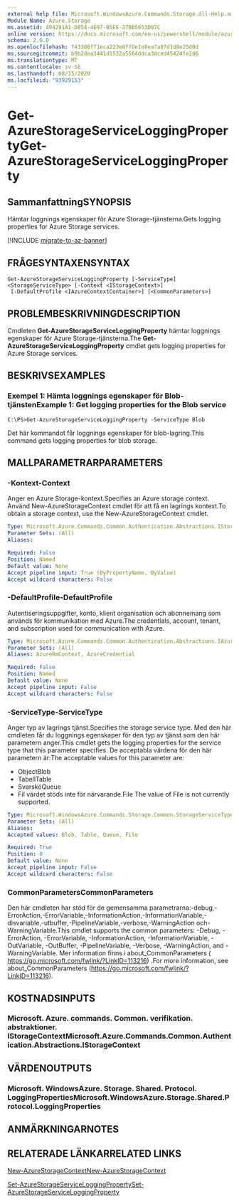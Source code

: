 ```yaml
---
external help file: Microsoft.WindowsAzure.Commands.Storage.dll-Help.xml
Module Name: Azure.Storage
ms.assetid: 494291A1-D854-4E97-B5EE-27BB5653D97C
online version: https://docs.microsoft.com/en-us/powershell/module/azure.storage/get-azurestorageserviceloggingproperty
schema: 2.0.0
ms.openlocfilehash: f43386ff1eca223e8ff0e1e8ea7a07d1d8e25d0d
ms.sourcegitcommit: b9b2dea3441d1532a5564ddca3dced45424fe2d6
ms.translationtype: MT
ms.contentlocale: sv-SE
ms.lasthandoff: 08/15/2020
ms.locfileid: "93929153"
---
```

# <span data-ttu-id="ce615-101">Get-AzureStorageServiceLoggingProperty</span><span class="sxs-lookup"><span data-stu-id="ce615-101">Get-AzureStorageServiceLoggingProperty</span></span>

## <span data-ttu-id="ce615-102">Sammanfattning</span><span class="sxs-lookup"><span data-stu-id="ce615-102">SYNOPSIS</span></span>
<span data-ttu-id="ce615-103">Hämtar loggnings egenskaper för Azure Storage-tjänsterna.</span><span class="sxs-lookup"><span data-stu-id="ce615-103">Gets logging properties for Azure Storage services.</span></span>

[!INCLUDE [migrate-to-az-banner](../../includes/migrate-to-az-banner.md)]

## <span data-ttu-id="ce615-104">FRÅGESYNTAXEN</span><span class="sxs-lookup"><span data-stu-id="ce615-104">SYNTAX</span></span>

```
Get-AzureStorageServiceLoggingProperty [-ServiceType] <StorageServiceType> [-Context <IStorageContext>]
 [-DefaultProfile <IAzureContextContainer>] [<CommonParameters>]
```

## <span data-ttu-id="ce615-105">PROBLEMBESKRIVNING</span><span class="sxs-lookup"><span data-stu-id="ce615-105">DESCRIPTION</span></span>
<span data-ttu-id="ce615-106">Cmdleten **Get-AzureStorageServiceLoggingProperty** hämtar loggnings egenskaper för Azure Storage-tjänsterna.</span><span class="sxs-lookup"><span data-stu-id="ce615-106">The **Get-AzureStorageServiceLoggingProperty** cmdlet gets logging properties for Azure Storage services.</span></span>

## <span data-ttu-id="ce615-107">BESKRIVS</span><span class="sxs-lookup"><span data-stu-id="ce615-107">EXAMPLES</span></span>

### <span data-ttu-id="ce615-108">Exempel 1: Hämta loggnings egenskaper för Blob-tjänsten</span><span class="sxs-lookup"><span data-stu-id="ce615-108">Example 1: Get logging properties for the Blob service</span></span>
```
C:\PS>Get-AzureStorageServiceLoggingProperty -ServiceType Blob
```

<span data-ttu-id="ce615-109">Det här kommandot får loggnings egenskaper för blob-lagring.</span><span class="sxs-lookup"><span data-stu-id="ce615-109">This command gets logging properties for blob storage.</span></span>

## <span data-ttu-id="ce615-110">MALLPARAMETRAR</span><span class="sxs-lookup"><span data-stu-id="ce615-110">PARAMETERS</span></span>

### <span data-ttu-id="ce615-111">-Kontext</span><span class="sxs-lookup"><span data-stu-id="ce615-111">-Context</span></span>
<span data-ttu-id="ce615-112">Anger en Azure Storage-kontext.</span><span class="sxs-lookup"><span data-stu-id="ce615-112">Specifies an Azure storage context.</span></span>
<span data-ttu-id="ce615-113">Använd New-AzureStorageContext cmdlet för att få en lagrings kontext.</span><span class="sxs-lookup"><span data-stu-id="ce615-113">To obtain a storage context, use the New-AzureStorageContext cmdlet.</span></span>

```yaml
Type: Microsoft.Azure.Commands.Common.Authentication.Abstractions.IStorageContext
Parameter Sets: (All)
Aliases:

Required: False
Position: Named
Default value: None
Accept pipeline input: True (ByPropertyName, ByValue)
Accept wildcard characters: False
```

### <span data-ttu-id="ce615-114">-DefaultProfile</span><span class="sxs-lookup"><span data-stu-id="ce615-114">-DefaultProfile</span></span>
<span data-ttu-id="ce615-115">Autentiseringsuppgifter, konto, klient organisation och abonnemang som används för kommunikation med Azure.</span><span class="sxs-lookup"><span data-stu-id="ce615-115">The credentials, account, tenant, and subscription used for communication with Azure.</span></span>

```yaml
Type: Microsoft.Azure.Commands.Common.Authentication.Abstractions.IAzureContextContainer
Parameter Sets: (All)
Aliases: AzureRmContext, AzureCredential

Required: False
Position: Named
Default value: None
Accept pipeline input: False
Accept wildcard characters: False
```

### <span data-ttu-id="ce615-116">-ServiceType</span><span class="sxs-lookup"><span data-stu-id="ce615-116">-ServiceType</span></span>
<span data-ttu-id="ce615-117">Anger typ av lagrings tjänst.</span><span class="sxs-lookup"><span data-stu-id="ce615-117">Specifies the storage service type.</span></span>
<span data-ttu-id="ce615-118">Med den här cmdleten får du loggnings egenskaper för den typ av tjänst som den här parametern anger.</span><span class="sxs-lookup"><span data-stu-id="ce615-118">This cmdlet gets the logging properties for the service type that this parameter specifies.</span></span>
<span data-ttu-id="ce615-119">De acceptabla värdena för den här parametern är:</span><span class="sxs-lookup"><span data-stu-id="ce615-119">The acceptable values for this parameter are:</span></span>
- <span data-ttu-id="ce615-120">Object</span><span class="sxs-lookup"><span data-stu-id="ce615-120">Blob</span></span> 
- <span data-ttu-id="ce615-121">Tabell</span><span class="sxs-lookup"><span data-stu-id="ce615-121">Table</span></span>
- <span data-ttu-id="ce615-122">Svarskö</span><span class="sxs-lookup"><span data-stu-id="ce615-122">Queue</span></span>
- <span data-ttu-id="ce615-123">Fil värdet stöds inte för närvarande.</span><span class="sxs-lookup"><span data-stu-id="ce615-123">File The value of File is not currently supported.</span></span>

```yaml
Type: Microsoft.WindowsAzure.Commands.Storage.Common.StorageServiceType
Parameter Sets: (All)
Aliases:
Accepted values: Blob, Table, Queue, File

Required: True
Position: 0
Default value: None
Accept pipeline input: False
Accept wildcard characters: False
```

### <span data-ttu-id="ce615-124">CommonParameters</span><span class="sxs-lookup"><span data-stu-id="ce615-124">CommonParameters</span></span>
<span data-ttu-id="ce615-125">Den här cmdleten har stöd för de gemensamma parametrarna:-debug,-ErrorAction,-ErrorVariable,-InformationAction,-InformationVariable,-disvariable,-utbuffer,-PipelineVariable,-verbose,-WarningAction och-WarningVariable.</span><span class="sxs-lookup"><span data-stu-id="ce615-125">This cmdlet supports the common parameters: -Debug, -ErrorAction, -ErrorVariable, -InformationAction, -InformationVariable, -OutVariable, -OutBuffer, -PipelineVariable, -Verbose, -WarningAction, and -WarningVariable.</span></span> <span data-ttu-id="ce615-126">Mer information finns i about_CommonParameters ( https://go.microsoft.com/fwlink/?LinkID=113216) .</span><span class="sxs-lookup"><span data-stu-id="ce615-126">For more information, see about_CommonParameters (https://go.microsoft.com/fwlink/?LinkID=113216).</span></span>

## <span data-ttu-id="ce615-127">KOSTNADS</span><span class="sxs-lookup"><span data-stu-id="ce615-127">INPUTS</span></span>

### <span data-ttu-id="ce615-128">Microsoft. Azure. commands. Common. verifikation. abstraktioner. IStorageContext</span><span class="sxs-lookup"><span data-stu-id="ce615-128">Microsoft.Azure.Commands.Common.Authentication.Abstractions.IStorageContext</span></span>

## <span data-ttu-id="ce615-129">VÄRDEN</span><span class="sxs-lookup"><span data-stu-id="ce615-129">OUTPUTS</span></span>

### <span data-ttu-id="ce615-130">Microsoft. WindowsAzure. Storage. Shared. Protocol. LoggingProperties</span><span class="sxs-lookup"><span data-stu-id="ce615-130">Microsoft.WindowsAzure.Storage.Shared.Protocol.LoggingProperties</span></span>

## <span data-ttu-id="ce615-131">ANMÄRKNINGAR</span><span class="sxs-lookup"><span data-stu-id="ce615-131">NOTES</span></span>

## <span data-ttu-id="ce615-132">RELATERADE LÄNKAR</span><span class="sxs-lookup"><span data-stu-id="ce615-132">RELATED LINKS</span></span>

[<span data-ttu-id="ce615-133">New-AzureStorageContext</span><span class="sxs-lookup"><span data-stu-id="ce615-133">New-AzureStorageContext</span></span>](./New-AzureStorageContext.md)

[<span data-ttu-id="ce615-134">Set-AzureStorageServiceLoggingProperty</span><span class="sxs-lookup"><span data-stu-id="ce615-134">Set-AzureStorageServiceLoggingProperty</span></span>](./Set-AzureStorageServiceLoggingProperty.md)


